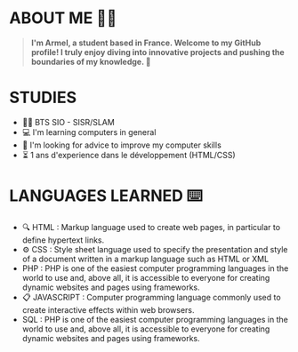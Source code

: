 # ABOUT ME 👩‍💻

 > **I'm Armel, a student based in France. Welcome to my GitHub profile! I truly enjoy diving into innovative projects and pushing the boundaries of my knowledge. 🚀**

# STUDIES

- 👨‍🎓 BTS SIO - SISR/SLAM
- 💻 I'm learning computers in general
- 🤔 I'm looking for advice to improve my computer skills
- ⏳ 1 ans d'experience dans le développement (HTML/CSS)

# LANGUAGES LEARNED ⌨️

- 🔍 HTML : Markup language used to create web pages, in particular to define hypertext links.
- ⚙ CSS : Style sheet language used to specify the presentation and style of a document written in a markup language such as HTML or XML
- PHP : PHP is one of the easiest computer programming languages in the world to use and, above all, it is accessible to everyone for creating dynamic websites and pages using frameworks.
- 📋 JAVASCRIPT : Computer programming language commonly used to create interactive effects within web browsers.
- SQL : PHP is one of the easiest computer programming languages in the world to use and, above all, it is accessible to everyone for creating dynamic websites and pages using frameworks.
